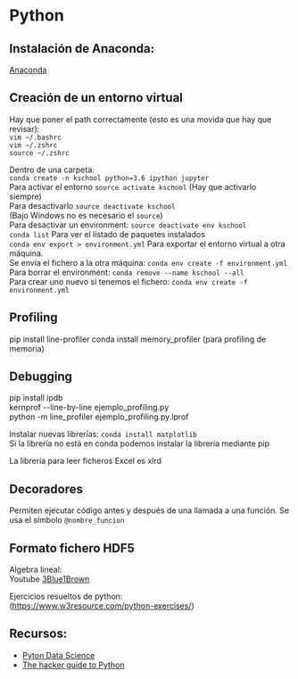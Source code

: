 # Python  
## Instalación de Anaconda:
[Anaconda](https://www.anaconda.com/downloads)  

## Creación de un entorno virtual
Hay que poner el path correctamente (esto es una movida que hay que revisar):  
`vim ~/.bashrc`  
`vim ~/.zshrc`  
`source ~/.zshrc`  

Dentro de una carpeta:  
`conda create -n kschool python=3.6 ipython jupyter`  
Para activar el entorno `source activate kschool` (Hay que activarlo siempre)  
Para desactivarlo `source deactivate kschool`  
(Bajo Windows no es necesario el `source`)  
Para desactivar un environment: `source deactivate env kschool`  
`conda list` Para ver el listado de paquetes instalados  
`conda env export > environment.yml` Para exportar el entorno virtual a otra máquina.  
Se envía el fichero a la otra máquina: `conda env create -f environment.yml`  
Para borrar el environment: `conda remove --name kschool --all`  
Para crear uno nuevo si tenemos el fichero: `conda env create -f environment.yml`  

## Profiling  
pip install line-profiler
conda install memory_profiler (para profiling de memoria)
## Debugging  
pip install ipdb  
kernprof --line-by-line ejemplo_profiling.py  
python -m line_profiler ejemplo_profiling.py.lprof  

Instalar nuevas librerías: `conda install matplotlib`  
Si la librería no está en conda podemos instalar la librería mediante pip  

La librería para leer ficheros Excel es xlrd  

## Decoradores  
Permiten ejecutar código antes y después de una llamada a una función. Se usa el símbolo `@nombre_funcion`  

## Formato fichero HDF5  

Algebra lineal:  
Youtube [3Blue1Brown](https://www.youtube.com/channel/UCYO_jab_esuFRV4b17AJtAw)  

Ejercicios resueltos de python:  
(https://www.w3resource.com/python-exercises/)

## Recursos:  
* [Pyton Data Science](https://jakevdp.github.io/PythonDataScienceHandbook/)
* [The hacker guide to Python](https://thehackerguidetopython.com/)
